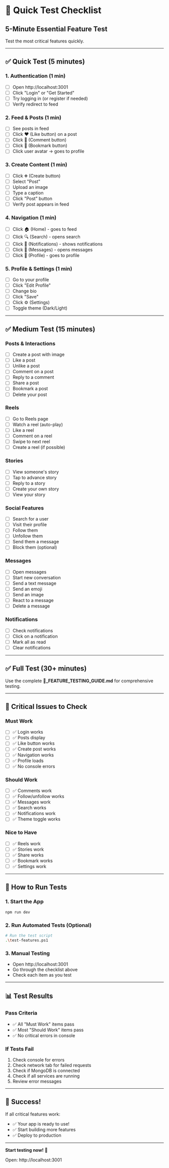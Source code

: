 # 🎯 Quick Test Checklist

## 5-Minute Essential Feature Test

Test the most critical features quickly.

---

## ✅ Quick Test (5 minutes)

### 1. Authentication (1 min)
- [ ] Open http://localhost:3001
- [ ] Click "Login" or "Get Started"
- [ ] Try logging in (or register if needed)
- [ ] Verify redirect to feed

### 2. Feed & Posts (1 min)
- [ ] See posts in feed
- [ ] Click ❤️ (Like button) on a post
- [ ] Click 💬 (Comment button)
- [ ] Click 🔖 (Bookmark button)
- [ ] Click user avatar → goes to profile

### 3. Create Content (1 min)
- [ ] Click ➕ (Create button)
- [ ] Select "Post"
- [ ] Upload an image
- [ ] Type a caption
- [ ] Click "Post" button
- [ ] Verify post appears in feed

### 4. Navigation (1 min)
- [ ] Click 🏠 (Home) - goes to feed
- [ ] Click 🔍 (Search) - opens search
- [ ] Click 🔔 (Notifications) - shows notifications
- [ ] Click 💬 (Messages) - opens messages
- [ ] Click 👤 (Profile) - goes to profile

### 5. Profile & Settings (1 min)
- [ ] Go to your profile
- [ ] Click "Edit Profile"
- [ ] Change bio
- [ ] Click "Save"
- [ ] Click ⚙️ (Settings)
- [ ] Toggle theme (Dark/Light)

---

## ✅ Medium Test (15 minutes)

### Posts & Interactions
- [ ] Create a post with image
- [ ] Like a post
- [ ] Unlike a post
- [ ] Comment on a post
- [ ] Reply to a comment
- [ ] Share a post
- [ ] Bookmark a post
- [ ] Delete your post

### Reels
- [ ] Go to Reels page
- [ ] Watch a reel (auto-play)
- [ ] Like a reel
- [ ] Comment on a reel
- [ ] Swipe to next reel
- [ ] Create a reel (if possible)

### Stories
- [ ] View someone's story
- [ ] Tap to advance story
- [ ] Reply to a story
- [ ] Create your own story
- [ ] View your story

### Social Features
- [ ] Search for a user
- [ ] Visit their profile
- [ ] Follow them
- [ ] Unfollow them
- [ ] Send them a message
- [ ] Block them (optional)

### Messages
- [ ] Open messages
- [ ] Start new conversation
- [ ] Send a text message
- [ ] Send an emoji
- [ ] Send an image
- [ ] React to a message
- [ ] Delete a message

### Notifications
- [ ] Check notifications
- [ ] Click on a notification
- [ ] Mark all as read
- [ ] Clear notifications

---

## ✅ Full Test (30+ minutes)

Use the complete **🧪_FEATURE_TESTING_GUIDE.md** for comprehensive testing.

---

## 🚨 Critical Issues to Check

### Must Work
- [ ] ✅ Login works
- [ ] ✅ Posts display
- [ ] ✅ Like button works
- [ ] ✅ Create post works
- [ ] ✅ Navigation works
- [ ] ✅ Profile loads
- [ ] ✅ No console errors

### Should Work
- [ ] ✅ Comments work
- [ ] ✅ Follow/unfollow works
- [ ] ✅ Messages work
- [ ] ✅ Search works
- [ ] ✅ Notifications work
- [ ] ✅ Theme toggle works

### Nice to Have
- [ ] ✅ Reels work
- [ ] ✅ Stories work
- [ ] ✅ Share works
- [ ] ✅ Bookmark works
- [ ] ✅ Settings work

---

## 🔧 How to Run Tests

### 1. Start the App
```bash
npm run dev
```

### 2. Run Automated Tests (Optional)
```bash
# Run the test script
.\test-features.ps1
```

### 3. Manual Testing
- Open http://localhost:3001
- Go through the checklist above
- Check each item as you test

---

## 📊 Test Results

### Pass Criteria
- ✅ All "Must Work" items pass
- ✅ Most "Should Work" items pass
- ✅ No critical errors in console

### If Tests Fail
1. Check console for errors
2. Check network tab for failed requests
3. Check if MongoDB is connected
4. Check if all services are running
5. Review error messages

---

## 🎉 Success!

If all critical features work:
- ✅ Your app is ready to use!
- ✅ Start building more features
- ✅ Deploy to production

---

**Start testing now!** 🚀

Open: http://localhost:3001
